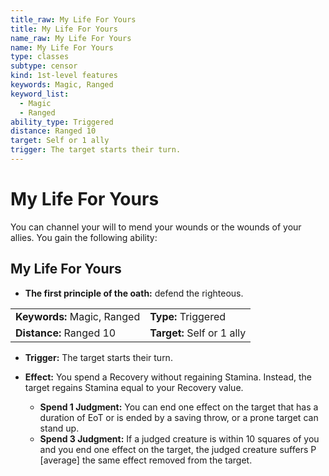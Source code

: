 ```yaml
---
title_raw: My Life For Yours
title: My Life For Yours
name_raw: My Life For Yours
name: My Life For Yours
type: classes
subtype: censor
kind: 1st-level features
keywords: Magic, Ranged
keyword_list:
  - Magic
  - Ranged
ability_type: Triggered
distance: Ranged 10
target: Self or 1 ally
trigger: The target starts their turn.
---
```


# My Life For Yours

You can channel your will to mend your wounds or the wounds of your allies. You gain the following ability:

## My Life For Yours

- **The first principle of the oath:** defend the righteous.

|                             |                            |
| :-------------------------- | :------------------------- |
| **Keywords:** Magic, Ranged | **Type:** Triggered        |
| **Distance:** Ranged 10     | **Target:** Self or 1 ally |

- **Trigger:** The target starts their turn.

- **Effect:** You spend a Recovery without regaining Stamina. Instead, the target regains Stamina equal to your Recovery value.

  - **Spend 1 Judgment:** You can end one effect on the target that has a duration of EoT or is ended by a saving throw, or a prone target can stand up.
  - **Spend 3 Judgment:** If a judged creature is within 10 squares of you and you end one effect on the target, the judged creature suffers P \[average\] the same effect removed from the target.
